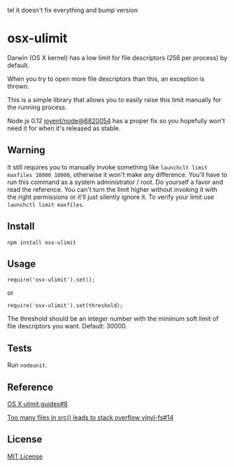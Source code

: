 tel it doesn't fix everything and bump version
# osx-ulimit
Darwin (OS X kernel) has a low limit for file descriptors (256 per process) by default.

When you try to open more file descriptors than this, an exception is thrown.

This is a simple library that allows you to easily raise this limit manually for the running process.

Node.js 0.12 [joyent/node@6820054](https://github.com/joyent/node/commit/6820054d2d42ff9274ea0755bea59cfc4f26f353) has a proper fix so you hopefully won't need it for when it's released as stable.

## Warning
It still requires you to manually invoke something like `launchclt limit maxfiles 10000 10000`, otherwise it won't make any difference. You'll have to run this command as a system administrator / root. Do yourself a favor and read the reference. You can't turn the limit higher without invoking it with the right permissions or it'll just silently ignore it. To verify your limit use `launchctl limit maxfiles`.

## Install

```
npm install osx-ulimit
```

## Usage
```
require('osx-ulimit').set();
```

or

```
require('osx-ulimit').set(threshold);
```

The threshold should be an integer number with the minimum soft limit of file descriptors you want. Default: 30000.

## Tests
Run `nodeunit`.

## Reference
[OS X ulimit guides#8](https://github.com/sindresorhus/guides/issues/8)

[Too many files in src() leads to stack overflow vinyl-fs#14](https://github.com/wearefractal/vinyl-fs/issues/14)

## License
[MIT License](http://henvic.mit-license.org/)
